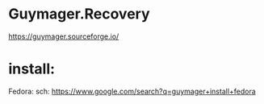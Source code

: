 # Guymager.Recovery
https://guymager.sourceforge.io/

# install:
  Fedora:
    sch: https://www.google.com/search?q=guymager+install+fedora
